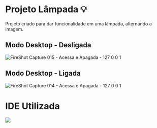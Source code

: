 # Projeto Lâmpada 💡
Projeto criado para dar funcionalidade em uma lâmpada, alternando a imagem.

## Modo Desktop - Desligada
![FireShot Capture 015 - Acessa e Apagada - 127 0 0 1](https://user-images.githubusercontent.com/115199808/209884237-e9903d1e-f455-4250-92b5-6195defdee71.png)

## Modo Desktop - Ligada
![FireShot Capture 014 - Acessa e Apagada - 127 0 0 1](https://user-images.githubusercontent.com/115199808/209884239-e5f4e797-1e42-4f7c-9f0a-476a0d538fc2.png)

# IDE Utilizada

<div> 
<img src="https://img.shields.io/badge/Visual_Studio_Code-0078D4?style=for-the-badge&logo=visual%20studio%20code&logoColor=white">
</div>
